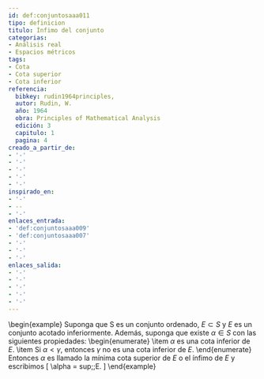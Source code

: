 ```yaml
---
id: def:conjuntosaaa011
tipo: definicion
titulo: Ínfimo del conjunto
categorias:
- Análisis real
- Espacios métricos
tags:
- Cota
- Cota superior
- Cota inferior
referencia:
  bibkey: rudin1964principles,
  autor: Rudin, W.
  año: 1964
  obra: Principles of Mathematical Analysis
  edición: 3
  capitulo: 1
  pagina: 4
creado_a_partir_de:
- '-'
- '-'
- '-'
- '-'
- '-'
inspirado_en:
- '-'
- --
- '-'
enlaces_entrada:
- 'def:conjuntosaaa009'
- 'def:conjuntosaaa007'
- '-'
- '-'
- '-'
enlaces_salida:
- '-'
- '-'
- '-'
- '-'
- '-'
---
```


\begin{example}
Suponga que S es un conjunto ordenado, $E \subset S$ y $E$ es un conjunto acotado inferiormente. Además, suponga que existe $\alpha \in S$  con las siguientes propiedades:
\begin{enumerate}
\item $\alpha$ es una cota inferior de $E$.
\item Si $\alpha < \gamma$, entonces $\gamma$ no es una cota inferior de $E$.
\end{enumerate}
Entonces $\alpha$ es llamado la mínima cota superior de $E$ o el ínfimo de $E$ y escribimos
\[ \alpha = sup\;\;E. \]
\end{example}

